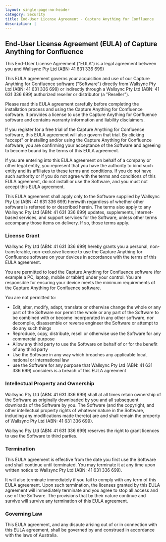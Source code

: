 ```yaml
---
layout: single-page-no-header
category: Security
title: End-User License Agreement - Capture Anything for Confluence
description: |
---
```



<h2>End-User License Agreement (EULA) of <span class="app_name">Capture Anything for Confluence</span></h2>

<p>This End-User License Agreement ("EULA") is a legal agreement between you and <span class="company_name">Wallsync Pty Ltd (ABN: 41 631 336 699)</span></p>

<p>This EULA agreement governs your acquisition and use of our <span class="app_name">Capture Anything for Confluence</span> software ("Software") directly from <span class="company_name">Wallsync Pty Ltd (ABN: 41 631 336 699)</span> or indirectly through a <span class="company_name">Wallsync Pty Ltd (ABN: 41 631 336 699)</span> authorized reseller or distributor (a "Reseller").</p>

<p>Please read this EULA agreement carefully before completing the installation process and using the <span class="app_name">Capture Anything for Confluence</span> software. It provides a license to use the <span class="app_name">Capture Anything for Confluence</span> software and contains warranty information and liability disclaimers.</p>

<p>If you register for a free trial of the <span class="app_name">Capture Anything for Confluence</span> software, this EULA agreement will also govern that trial. By clicking "accept" or installing and/or using the <span class="app_name">Capture Anything for Confluence</span> software, you are confirming your acceptance of the Software and agreeing to become bound by the terms of this EULA agreement.</p>

<p>If you are entering into this EULA agreement on behalf of a company or other legal entity, you represent that you have the authority to bind such entity and its affiliates to these terms and conditions. If you do not have such authority or if you do not agree with the terms and conditions of this EULA agreement, do not install or use the Software, and you must not accept this EULA agreement.</p>

<p>This EULA agreement shall apply only to the Software supplied by <span class="company_name">Wallsync Pty Ltd (ABN: 41 631 336 699)</span> herewith regardless of whether other software is referred to or described herein. The terms also apply to any <span class="company_name">Wallsync Pty Ltd (ABN: 41 631 336 699)</span> updates, supplements, Internet-based services, and support services for the Software, unless other terms accompany those items on delivery. If so, those terms apply. 

<h3>License Grant</h3>

<p><span class="company_name">Wallsync Pty Ltd (ABN: 41 631 336 699)</span> hereby grants you a personal, non-transferable, non-exclusive licence to use the <span class="app_name">Capture Anything for Confluence</span> software on your devices in accordance with the terms of this EULA agreement.</p>

<p>You are permitted to load the <span class="app_name">Capture Anything for Confluence</span> software (for example a PC, laptop, mobile or tablet) under your control. You are responsible for ensuring your device meets the minimum requirements of the <span class="app_name">Capture Anything for Confluence</span> software.</p>

<p>You are not permitted to:</p>

<ul>
<li>Edit, alter, modify, adapt, translate or otherwise change the whole or any part of the Software nor permit the whole or any part of the Software to be combined with or become incorporated in any other software, nor decompile, disassemble or reverse engineer the Software or attempt to do any such things</li>
<li>Reproduce, copy, distribute, resell or otherwise use the Software for any commercial purpose</li>
<li>Allow any third party to use the Software on behalf of or for the benefit of any third party</li>
<li>Use the Software in any way which breaches any applicable local, national or international law</li>
<li>use the Software for any purpose that <span class="company_name">Wallsync Pty Ltd (ABN: 41 631 336 699)</span> considers is a breach of this EULA agreement</li>
</ul>

<h3>Intellectual Property and Ownership</h3>

<p><span class="company_name">Wallsync Pty Ltd (ABN: 41 631 336 699)</span> shall at all times retain ownership of the Software as originally downloaded by you and all subsequent downloads of the Software by you. The Software (and the copyright, and other intellectual property rights of whatever nature in the Software, including any modifications made thereto) are and shall remain the property of <span class="company_name">Wallsync Pty Ltd (ABN: 41 631 336 699)</span>.</p>

<p><span class="company_name">Wallsync Pty Ltd (ABN: 41 631 336 699)</span> reserves the right to grant licences to use the Software to third parties.</p>

<h3>Termination</h3>

<p>This EULA agreement is effective from the date you first use the Software and shall continue until terminated. You may terminate it at any time upon written notice to <span class="company_name">Wallsync Pty Ltd (ABN: 41 631 336 699)</span>.</p>

<p>It will also terminate immediately if you fail to comply with any term of this EULA agreement. Upon such termination, the licenses granted by this EULA agreement will immediately terminate and you agree to stop all access and use of the Software. The provisions that by their nature continue and survive will survive any termination of this EULA agreement.</p>

<h3>Governing Law</h3>

<p>This EULA agreement, and any dispute arising out of or in connection with this EULA agreement, shall be governed by and construed in accordance with the laws of <span class="country">Australia</span>.</p>